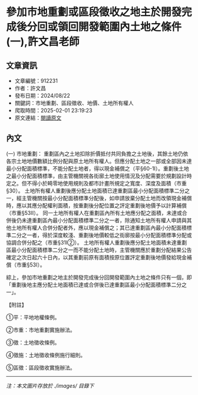 # 參加市地重劃或區段徵收之地主於開發完成後分回或領回開發範圍內土地之條件(一),許文昌老師

## 文章資訊
- 文章編號：912231
- 作者：許文昌
- 發布日期：2024/08/22
- 關鍵詞：市地重劃、區段徵收、地價、土地所有權人
- 爬取時間：2025-02-01 23:19:23
- 原文連結：[閱讀原文](https://real-estate.get.com.tw/Columns/detail.aspx?no=912231)

## 內文


(一)	市地重劃：
重劃區內之土地扣除折價抵付共同負擔之土地後，其餘土地仍依各宗土地地價數額比例分配與原土地所有權人。但應分配土地之一部或全部因未達最小分配面積標準，不能分配土地者，得以現金補償之（平§60-1I）。重劃後土地之最小分配面積標準，由主管機關視各街廓土地使用情況及分配需要於規劃設計時定之。但不得小於畸零地使用規則及都市計畫所規定之寬度、深度及面積（市重§30）。
土地所有權人重劃後應分配土地面積已達重劃區最小分配面積標準二分之一，經主管機關按最小分配面積標準分配後，如申請放棄分配土地而改領現金補償時，應以其應分配權利面積，按重劃後分配位置之評定重劃後地價予以計算補償（市重§53II）。
同一土地所有權人在重劃區內所有土地應分配之面積，未達或合併後仍未達重劃區內最小分配面積標準二分之一者，除通知土地所有權人申請與其他土地所有權人合併分配者外，應以現金補償之；其已達重劃區內最小分配面積標準二分之一者，得於深度較淺、重劃後地價較低之街廓按最小分配面積標準分配或協調合併分配之（市重§31I②）。
土地所有權人重劃後應分配土地面積未達重劃區最小分配面積標準二分之一而不能分配土地時，主管機關應於重劃分配結果公告確定之次日起六十日內，以其重劃前原有面積按原位置評定重劃後地價發給現金補償（市重§53I）。


綜上，參加市地重劃之地主於開發完成後分回開發範圍內土地之條件只有一個，即「重劃後地主應分配土地面積已達或合併後已達重劃區最小分配面積標準二分之一」。


【附註】


①平：平地地權條例。


②市重：市地重劃實施辦法。


③徵：土地徵收條例。


④徵施：土地徵收條例施行細則。


⑤區徵：區段徵收實施辦法。

---
*注：本文圖片存放於 ./images/ 目錄下*
